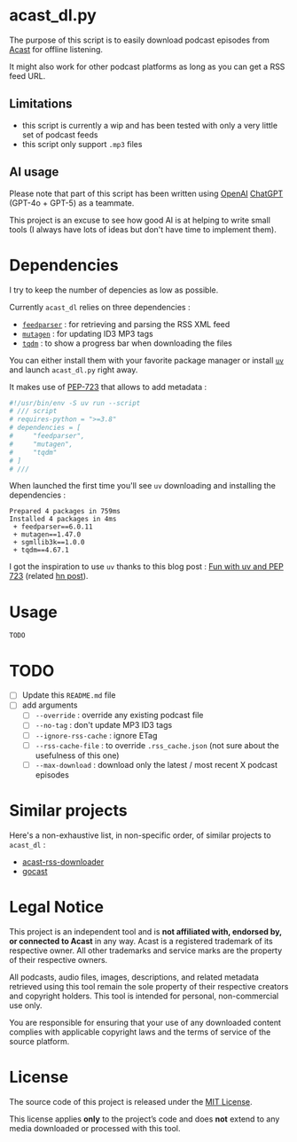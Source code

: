 # acast_dl.py

The purpose of this script is to easily download podcast episodes from [Acast](https://www.acast.com/) for offline listening.

It might also work for other podcast platforms as long as you can get a RSS feed URL.

## Limitations

- this script is currently a wip and has been tested with only a very little set of podcast feeds
- this script only support `.mp3` files

## AI usage

Please note that part of this script has been written using [OpenAI](https://openai.com/) [ChatGPT](https://chatgpt.com/) (GPT-4o + GPT-5) as a teammate.

This project is an excuse to see how good AI is at helping to write small tools (I always have lots of ideas but don't have time to implement them).

# Dependencies

I try to keep the number of depencies as low as possible.

Currently `acast_dl` relies on three dependencies :

- [`feedparser`](https://github.com/kurtmckee/feedparser) : for retrieving and parsing the RSS XML feed
- [`mutagen`](https://github.com/quodlibet/mutagen) : for updating ID3 MP3 tags
- [`tqdm`](https://github.com/tqdm/tqdm) : to show a progress bar when downloading the files

You can either install them with your favorite package manager or install [`uv`](https://docs.astral.sh/uv/) and launch `acast_dl.py` right away.

It makes use of [PEP-723](https://peps.python.org/pep-0723/) that allows to add metadata :

```python
#!/usr/bin/env -S uv run --script
# /// script
# requires-python = ">=3.8"
# dependencies = [
#     "feedparser",
#     "mutagen",
#     "tqdm"
# ]
# ///
```

When launched the first time you'll see `uv` downloading and installing the dependencies :

```
Prepared 4 packages in 759ms
Installed 4 packages in 4ms
 + feedparser==6.0.11
 + mutagen==1.47.0
 + sgmllib3k==1.0.0
 + tqdm==4.67.1
```

I got the inspiration to use `uv` thanks to this blog post : [Fun with uv and PEP 723](https://www.cottongeeks.com/articles/2025-06-24-fun-with-uv-and-pep-723) (related [hn post](https://news.ycombinator.com/item?id=44369388)).

# Usage

```shell
TODO
```

# TODO

- [ ] Update this `README.md` file
- [ ] add arguments
  - [ ] `--override` : override any existing podcast file
  - [ ] `--no-tag` : don't update MP3 ID3 tags
  - [ ] `--ignore-rss-cache` : ignore ETag
  - [ ] `--rss-cache-file` : to override `.rss_cache.json` (not sure about the usefulness of this one)
  - [ ] `--max-download` : download only the latest / most recent X podcast episodes

# Similar projects

Here's a non-exhaustive list, in non-specific order, of similar projects to `acast_dl` :

- [acast-rss-downloader](https://github.com/duskmoon314/acast-rss-downloader)
- [gocast](https://github.com/philippdrebes/gocast)

# Legal Notice

This project is an independent tool and is **not affiliated with, endorsed by, or connected to Acast** in any way.
Acast is a registered trademark of its respective owner. All other trademarks and service marks are the property of their respective owners.

All podcasts, audio files, images, descriptions, and related metadata retrieved using this tool remain the sole property of their respective creators and copyright holders. This tool is intended for personal, non-commercial use only.

You are responsible for ensuring that your use of any downloaded content complies with applicable copyright laws and the terms of service of the source platform.

# License

The source code of this project is released under the [MIT License](./LICENSE).

This license applies **only** to the project’s code and does **not** extend to any media downloaded or processed with this tool.
